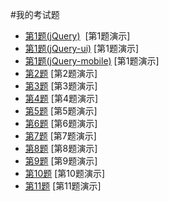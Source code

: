#我的考试题

* [第1题(jQuery)](https://github.com/VanRitzOwen/exam/blob/gh-pages/1-jquery.html)
  [第1题演示]
* [第1题(jQuery-ui)](https://github.com/VanRitzOwen/exam/blob/gh-pages/1-jqueryui.html)
  [第1题演示]
* [第1题(jQuery-mobile)](https://github.com/VanRitzOwen/exam/blob/gh-pages/1-jquerymobile.html)
  [第1题演示]
* [第2题](https://github.com/VanRitzOwen/exam/blob/gh-pages/2.html)
  [第2题演示]
* [第3题](https://github.com/VanRitzOwen/exam/blob/gh-pages/3.html)
  [第3题演示]
* [第4题](https://github.com/VanRitzOwen/exam/blob/gh-pages/4.html)
  [第4题演示]
* [第5题](https://github.com/VanRitzOwen/exam/blob/gh-pages/5.html)
  [第5题演示]
* [第6题](https://github.com/VanRitzOwen/exam/blob/gh-pages/6.html)
  [第6题演示]
* [第7题](https://github.com/VanRitzOwen/exam/blob/gh-pages/7.html)
  [第7题演示]
* [第8题](https://github.com/VanRitzOwen/exam/blob/gh-pages/8.html)
  [第8题演示]
* [第9题](https://github.com/VanRitzOwen/exam/blob/gh-pages/9.html)
  [第9题演示]
* [第10题](https://github.com/VanRitzOwen/exam/blob/gh-pages/10.html)
  [第10题演示]
* [第11题](https://github.com/VanRitzOwen/exam/blob/gh-pages/11.html)
  [第11题演示]
